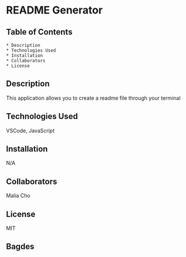 # README Generator
  
  ## Table of Contents
    * Description
    * Technologies Used
    * Installation
    * Collaborators
    * License
  
  ## Description
  This application allows you to create a readme file through your terminal

  ## Technologies Used
  VSCode, JavaScript

  ## Installation
  N/A

  ## Collaborators
  Malia Cho

  ## License 
  MIT
  
  

  ## Bagdes
  
  
